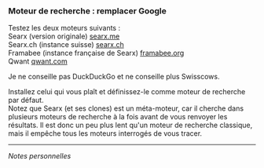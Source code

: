 ### Moteur de recherche : remplacer Google

Testez les deux moteurs suivants :   
Searx (version originale) [searx.me](searx.me)   
Searx.ch (instance suisse) [searx.ch](searx.ch)   
Framabee (instance française de Searx) [framabee.org](framabee.org)   
Qwant [qwant.com](qwant.com)   

Je ne conseille pas DuckDuckGo et ne conseille plus Swisscows.

Installez celui qui vous plaît et définissez-le comme moteur de recherche par défaut.   
Notez que Searx (et ses clones) est un méta-moteur, car il cherche dans plusieurs moteurs de recherche à la fois avant de vous renvoyer les résultats. Il est donc un peu plus lent qu'un moteur de recherche classique, mais il empêche tous les moteurs interrogés de vous tracer.

---
*Notes personnelles*

